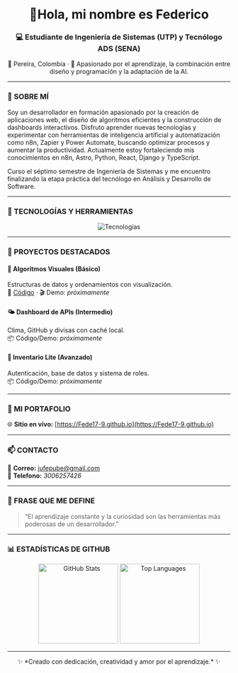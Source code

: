 <!-- Encabezado animado -->
<h1 align="center">👋Hola, mi nombre es Federico</h1>
<h3 align="center">💻 Estudiante de Ingeniería de Sistemas (UTP) y Tecnólogo ADS (SENA)</h3>

<p align="center">
  📍 Pereira, Colombia · 🌱 Apasionado por el aprendizaje, la combinación entre diseño y programación y la adaptación de la AI.
</p>

---

### 🚀 SOBRE MÍ

Soy un desarrollador en formación apasionado por la creación de aplicaciones web, el diseño de algoritmos eficientes y la construcción de dashboards interactivos.
Disfruto aprender nuevas tecnologías y experimentar con herramientas de inteligencia artificial y automatización como n8n, Zapier y Power Automate, buscando optimizar procesos y aumentar la productividad.
Actualmente estoy fortaleciendo mis conocimientos en n8n, Astro, Python, React, Django y TypeScript. 

Curso el séptimo semestre de Ingeniería de Sistemas y me encuentro finalizando la etapa práctica del tecnólogo en Análisis y Desarrollo de Software.

---

### 🧰 TECNOLOGÍAS Y HERRAMIENTAS

<p align="center">
  <img src="https://skillicons.dev/icons?i=html,css,laravel,mysql,git,python,astro," alt="Tecnologías" />
</p>

---

### 🌟 PROYECTOS DESTACADOS

#### 🧮 Algoritmos Visuales (Básico)
Estructuras de datos y ordenamientos con visualización.  
🔗 [Código](https://github.com/Fede17-9/algoritmos-visuales) · 🎬 Demo: *próximamente*

#### 🌤️ Dashboard de APIs (Intermedio)
Clima, GitHub y divisas con caché local.  
📦 Código/Demo: *próximamente*

#### 🧾 Inventario Lite (Avanzado)
Autenticación, base de datos y sistema de roles.  
📦 Código/Demo: *próximamente*

---

### 🧭 MI PORTAFOLIO
🌐 **Sitio en vivo:** [https://Fede17-9.github.io](https://Fede17-9.github.io)

---

### 📫 CONTACTO

📧 **Correo:** [jufepube@gmail.com](mailto:jufepube@gmail.com)  
💼 **Telefono:** *3006257426*  

---

### 🧠 FRASE QUE ME DEFINE

> “El aprendizaje constante y la curiosidad son las herramientas más poderosas de un desarrollador.”

---

### 📊 ESTADÍSTICAS DE GITHUB

<p align="center">
  <img src="https://github-readme-stats.vercel.app/api?username=Fede17-9&show_icons=true&theme=radical" alt="GitHub Stats" height="180em" />
  <img src="https://github-readme-stats.vercel.app/api/top-langs/?username=Fede17-9&layout=compact&theme=radical" alt="Top Languages" height="180em" />
</p>

---

<p align="center">
  ✨ *Creado con dedicación, creatividad y amor por el aprendizaje.* ✨
</p>
